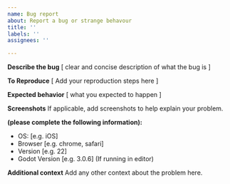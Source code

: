 ```yaml
---
name: Bug report
about: Report a bug or strange behavour
title: ''
labels: ''
assignees: ''

---
```


**Describe the bug**
[ clear and concise description of what the bug is ]

**To Reproduce**
[ Add your reproduction steps here ]

**Expected behavior**
[ what you expected to happen ]

**Screenshots**
If applicable, add screenshots to help explain your problem.

**(please complete the following information):**
 - OS: [e.g. iOS]
 - Browser [e.g. chrome, safari]
 - Version [e.g. 22]
 - Godot Version [e.g. 3.0.6] (If running in editor)

**Additional context**
Add any other context about the problem here.
